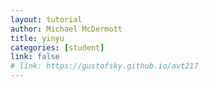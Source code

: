 ```yaml
---
layout: tutorial
author: Michael McDermott
title: yinyu
categories: [student]
link: false
# link: https://gustofsky.github.io/avt217
---
```

